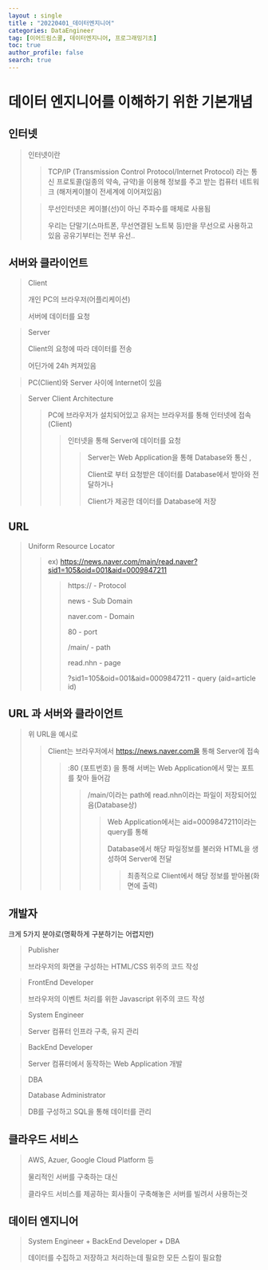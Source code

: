 ```yaml
---
layout : single
title : "20220401_데이터엔지니어"
categories: DataEngineer
tag: [이어드림스쿨, 데이터엔지니어, 프로그래밍기초]
toc: true
author_profile: false
search: true
---
```




# 데이터 엔지니어를 이해하기 위한 기본개념



## 인터넷

> 인터넷이란
>
> > TCP/IP (Transmission Control Protocol/Internet Protocol) 라는 통신 프로토콜(일종의 약속, 규약)을 이용해 정보를 주고 받는 컴퓨터 네트워크 (해저케이블이 전세계에 이어져있음)
>
> >무선인터넷은 케이블(선)이 아닌 주파수를 매체로 사용됨
> >
> >우리는 단말기(스마트폰, 무선연결된 노트북 등)만을 무선으로 사용하고 있음 공유기부터는 전부 유선..



## 서버와 클라이언트

> Client
>
> 개인 PC의 브라우저(어플리케이션)
>
> 서버에 데이터를 요청

> Server
>
> Client의 요청에 따라 데이터를 전송
>
> 어딘가에 24h 켜져있음

> PC(Client)와 Server 사이에 Internet이 있음

>Server Client Architecture
>
>> PC에 브라우저가 설치되어있고 유저는 브라우저를 통해 인터넷에 접속(Client)
>>
>> >인터넷을 통해 Server에 데이터를 요청
>> >
>> >> Server는 Web Application을 통해 Database와 통신 ,
>> >>
>> >> Client로 부터 요청받은 데이터를 Database에서 받아와 전달하거나
>> >>
>> >> Client가 제공한 데이터를 Database에 저장



## URL

> Uniform Resource Locator
>
> > ex) https://news.naver.com/main/read.naver?sid1=105&oid=001&aid=0009847211
> >
> > > https:// - Protocol
> > >
> > > news - Sub Domain
> > >
> > > naver.com - Domain
> > >
> > > 80 - port
> > >
> > > /main/ - path
> > >
> > > read.nhn - page
> > >
> > > ?sid1=105&oid=001&aid=0009847211 - query (aid=article id)



## URL 과 서버와 클라이언트

>위 URL을 예시로
>
>> Client는 브라우저에서 https://news.naver.com을 통해 Server에 접속
>>
>> > :80 (포트번호) 을 통해 서버는 Web Application에서 맞는 포트를 찾아 들어감
>> >
>> > > /main/이라는 path에 read.nhn이라는 파일이 저장되어있음(Database상)
>> > >
>> > > > Web Application에서는 aid=0009847211이라는 query를 통해 
>> > > >
>> > > > Database에서 해당 파일정보를 불러와 HTML을 생성하여 Server에 전달
>> > > >
>> > > > > 최종적으로 Client에서 해당 정보를 받아봄(화면에 출력)



## 개발자

크게 5가지 분야로(명확하게 구분하기는 어렵지만)

> Publisher
>
> 브라우저의 화면을 구성하는 HTML/CSS 위주의 코드 작성

> FrontEnd Developer
>
> 브라우저의 이벤트 처리를 위한 Javascript 위주의 코드 작성

> System Engineer
>
> Server 컴퓨터 인프라 구축, 유지 관리

> BackEnd Developer
>
> Server 컴퓨터에서 동작하는 Web Application 개발

> DBA
>
> Database Administrator
>
> DB를 구성하고 SQL을 통해 데이터를 관리



## 클라우드 서비스

> AWS, Azuer, Google Cloud Platform 등
>
> 물리적인 서버를 구축하는 대신 
>
> 클라우드 서비스를 제공하는 회사들이 구축해놓은 서버를 빌려서 사용하는것



## 데이터 엔지니어

> System Engineer + BackEnd Developer + DBA
>
> 데이터를 수집하고 저장하고 처리하는데 필요한 모든 스킬이 필요함






